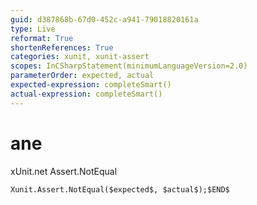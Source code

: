 ```yaml
---
guid: d387868b-67d0-452c-a941-79018820161a
type: Live
reformat: True
shortenReferences: True
categories: xunit, xunit-assert
scopes: InCSharpStatement(minimumLanguageVersion=2.0)
parameterOrder: expected, actual
expected-expression: completeSmart()
actual-expression: completeSmart()
---
```


# ane

xUnit.net Assert.NotEqual

```
Xunit.Assert.NotEqual($expected$, $actual$);$END$
```
